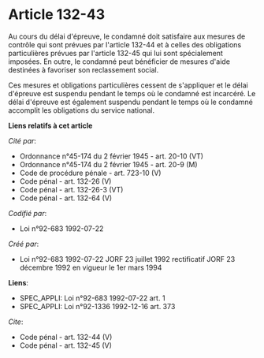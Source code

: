 # Article 132-43

Au cours du délai d'épreuve, le condamné doit satisfaire aux mesures de contrôle qui sont prévues par l'article 132-44 et à
celles des obligations particulières prévues par l'article 132-45 qui lui sont spécialement imposées. En outre, le condamné
peut bénéficier de mesures d'aide destinées à favoriser son reclassement social. 

Ces mesures et obligations particulières cessent de s'appliquer et le délai d'épreuve est suspendu pendant le temps où le
condamné est incarcéré. Le délai d'épreuve est également suspendu pendant le temps où le condamné accomplit les obligations
du service national.

**Liens relatifs à cet article**

_Cité par_:

  - Ordonnance n°45-174 du 2 février 1945 - art. 20-10 (VT)
  - Ordonnance n°45-174 du 2 février 1945 - art. 20-9 (M)
  - Code de procédure pénale - art. 723-10 (V)
  - Code pénal - art. 132-26 (V)
  - Code pénal - art. 132-26-3 (VT)
  - Code pénal - art. 132-64 (V)

_Codifié par_:

  - Loi n°92-683 1992-07-22

_Créé par_:

  - Loi n°92-683 1992-07-22 JORF 23 juillet 1992 rectificatif JORF 23 décembre 1992 en vigueur le 1er mars 1994

**Liens**:

  - SPEC_APPLI: Loi n°92-683 1992-07-22 art. 1
  - SPEC_APPLI: Loi n°92-1336 1992-12-16 art. 373

_Cite_:

  - Code pénal - art. 132-44 (V)
  - Code pénal - art. 132-45 (V)
